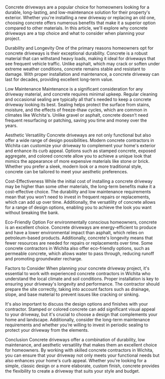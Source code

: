 Concrete driveways are a popular choice for homeowners looking for a durable, long-lasting, and low-maintenance solution for their property's exterior. Whether you're installing a new driveway or replacing an old one, choosing concrete offers numerous benefits that make it a superior option compared to other materials. In this article, we'll explore why concrete driveways are a top choice and what to consider when planning your project.

Durability and Longevity
One of the primary reasons homeowners opt for concrete driveways is their exceptional durability. Concrete is a robust material that can withstand heavy loads, making it ideal for driveways that see frequent vehicle traffic. Unlike asphalt, which may crack or soften under extreme weather conditions, concrete remains stable and resistant to damage. With proper installation and maintenance, a concrete driveway can last for decades, providing excellent long-term value.

Low Maintenance
Maintenance is a significant consideration for any driveway material, and concrete requires minimal upkeep. Regular cleaning and occasional sealing are typically all that's needed to keep a concrete driveway looking its best. Sealing helps protect the surface from stains, moisture, and the effects of freeze-thaw cycles, which are common in climates like Wichita's. Unlike gravel or asphalt, concrete doesn’t need frequent resurfacing or patching, saving you time and money over the years.

Aesthetic Versatility
Concrete driveways are not only functional but also offer a wide range of design possibilities. Modern concrete contractors in Wichita can customize your driveway to complement your home's exterior and enhance its curb appeal. Options such as stamped concrete, exposed aggregate, and colored concrete allow you to achieve a unique look that mimics the appearance of more expensive materials like stone or brick. Whether you prefer a sleek, modern look or a more traditional style, concrete can be tailored to meet your aesthetic preferences.

Cost-Effectiveness
While the initial cost of installing a concrete driveway may be higher than some other materials, the long-term benefits make it a cost-effective choice. The durability and low maintenance requirements mean that you won’t need to invest in frequent repairs or replacements, which can add up over time. Additionally, the versatility of concrete allows for a range of design options, enabling you to achieve the look you want without breaking the bank.

Eco-Friendly Option
For environmentally conscious homeowners, concrete is an excellent choice. Concrete driveways are energy-efficient to produce and have a lower environmental impact than asphalt, which relies on petroleum-based products. Additionally, concrete's longevity means that fewer resources are needed for repairs or replacements over time. Some concrete contractors in Wichita also offer eco-friendly options, such as permeable concrete, which allows water to pass through, reducing runoff and promoting groundwater recharge.

Factors to Consider
When planning your concrete driveway project, it's essential to work with experienced concrete contractors in Wichita who understand the local climate and soil conditions. Proper installation is key to ensuring your driveway's longevity and performance. The contractor should prepare the site correctly, taking into account factors such as drainage, slope, and base material to prevent issues like cracking or sinking.

It's also important to discuss the design options and finishes with your contractor. Stamped or colored concrete can add significant visual appeal to your driveway, but it's crucial to choose a design that complements your home and landscape. Additionally, consider the long-term maintenance requirements and whether you’re willing to invest in periodic sealing to protect your driveway from the elements.

Conclusion
Concrete driveways offer a combination of durability, low maintenance, and aesthetic versatility that makes them an excellent choice for homeowners. By working with skilled concrete contractors in Wichita, you can ensure that your driveway not only meets your functional needs but also enhances your home's curb appeal. Whether you're looking for a simple, classic design or a more elaborate, custom finish, concrete provides the flexibility to create a driveway that suits your style and budget.
